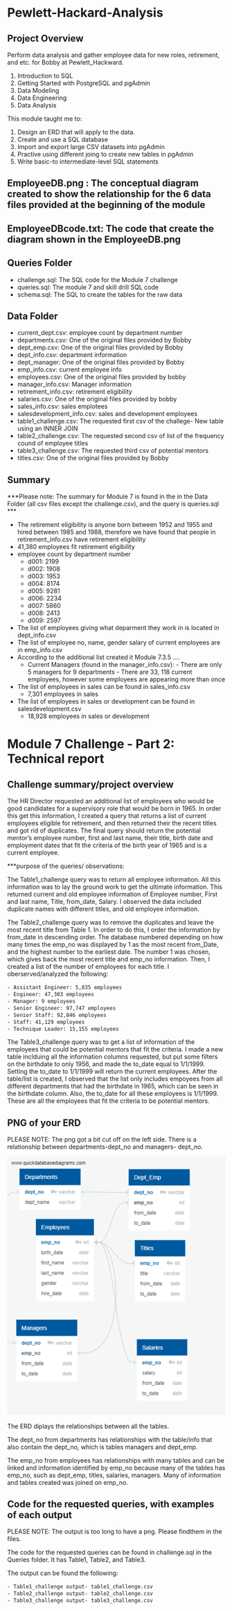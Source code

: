 # Pewlett-Hackard-Analysis

## Project Overview
Perform data analysis and gather employee data for new roles, retirement, and etc. for Bobby at Pewlett_Hackward. 

1. Introduction to SQL
2. Getting Started with PostgreSQL and pgAdmin
3. Data Modeling
4. Data Engineering
5. Data Analysis

This module taught me to:
1. Design an ERD that will apply to the data.
2. Create and use a SQL database
3. Import and export large CSV datasets into pgAdmin
4. Practive using different joing to create new tables in pgAdmin
5. Write basic-to intermediate-level SQL statements

## EmployeeDB.png : The conceptual diagram created to show the relationship for the 6 data files provided at the beginning of the module

## EmployeeDBcode.txt: The code that create the diagram shown in the EmployeeDB.png

## Queries Folder
- challenge.sql: The SQL code for the Module 7 challenge
- queries.sql: The module 7 and skill drill SQL code
- schema.sql: The SQL to create the tables for the raw data 

## Data Folder
- current_dept.csv: employee count by department number
- departments.csv: One of the original files provided by Bobby
- dept_emp.csv: One of the original files provided by Bobby
- dept_info.csv: department information
- dept_manager: One of the original files provided by Bobby
- emp_info.csv: current employee info
- employees.csv: One of the original files provided by bobby
- manager_info.csv: Manager information
- retirement_info.csv: retirement eligibility 
- salaries.csv: One of the original files provided by bobby
- sales_info.csv: sales emplotees
- salesdevelopment_info.csv: sales and development employees
- table1_challenge.csv: The requested first csv of the challege- New table using an INNER JOIN 
- table2_challenge.csv: The requested second csv of list of the frequency cound of employee titles
- table3_challenge.csv: The requested third csv of potential mentors
- titles.csv: One of the original files provided by Bobby

## Summary
***Please note: The summary for Module 7 is found in the in the Data Folder (all csv files except the challenge.csv), and the query is queries.sql *** 

- The retirement eligibility is anyone born between 1952 and 1955 and hired between 1985 and 1988, therefore we have found that people in retirement_info.csv have retirement eligibility
- 41,380 employees fit retirement eligibility 
- employee count by department number
    - d001: 2199
    - d002: 1908
    - d003: 1953
    - d004: 8174
    - d005: 9281
    - d006: 2234
    - d007: 5860
    - d008: 2413
    - d009: 2597
- The list of employees giving what deparment they work in is located in dept_info.csv
- The list of employee no, name, gender salary of current employees are in emp_info.csv
- According to the additional list created it Module 7.3.5 ....
    -  Current Managers (found in the manager_info.csv):
            - There are only 5 managers for 9 departments
            - There are 33, 118 current employees, however some employees are appearing more than once
- The list of employees in sales can be found in sales_info.csv
    - 7,301 employees in sales
- The list of employees in sales or development can be found in salesdevelopment.csv
    - 18,928 employees in sales or development
    
 # Module 7 Challenge - Part 2: Technical report
 
 ## Challenge summary/project overview
 The HR Director requested an additional list of employees who would be good candidates for a supervisory role that would be born in 1965. In order this get this information, I created a query that returns a list of current employees eligible for retirement, and then returned their the recent titles and got rid of duplicates. The final query should return the potential mentor’s employee number, first and last name, their title, birth date and employment dates that fit the criteria of the birth year of 1965 and is a current employee. 
 
***purpose of the queries/ observations:

 The Table1_challenge query was to return all employee information. All this information was to lay the ground work to get the ultimate information. This returned current and old employee information of Employee number, First and last name, Title, from_date, Salary. I observed the data included duplicate names with different titles, and old employee information.  
 
 The Table2_challenge query was to remove the duplicates and leave the most recent title from Table 1. In order to do this, I order the information by from_date in descending order. The database numbered depending on how many times the emp_no was displayed by 1 as the most recent from_Date, and the highest number to the earliest date. The number 1 was chosen, which gives back the most recent title and emp_no information. Then, I created a list of the number of employees for each title. 
 I oberserved/analyzed the following:
 
    - Assistant Engineer: 5,835 employees
    - Engineer: 47,303 employees
    - Manager: 9 employees
    - Senior Engineer: 97,747 employees
    - Senior Staff: 92,846 employees
    - Staff: 41,129 employees
    - Technique Leader: 15,155 employees
 
The Table3_challenge query was to get a list of information of the employees that could be potential mentors that fit the criteria. I made a new table inclduing all the information columns requested, but put some filters on the birthdate to only 1956, and made the to_date equal to 1/1/1999. Setting the to_date to 1/1/1999 will return the current employees. After the table/list is created, I observed that the list only includes empoyees from all different departments that had the birthdate in 1965, which can be seen in the birthdate column. Also, the to_date for all these employees is 1/1/1999. These are all the employees that fit the criteria to be potential mentors. 

## PNG of your ERD
PLEASE NOTE: The png got a bit cut off on the left side. There is a relationship between departments-dept_no and managers- dept_no. 

![EmployeeDB](EmployeeDB.png)


The ERD diplays the relationships between all the tables.  

The dept_no from departments has relationships with the table/info that also contain the dept_no, which is tables managers and dept_emp.

The emp_no from employees has relationships with many tables and can be linked and information identified by emp_no because many of the tables has emp_no, such as dept_emp, titles, salaries, managers. Many of information and tables created was joined on emp_no. 
 
## Code for the requested queries, with examples of each output

PLEASE NOTE: The output is too long to have a png. Please findthem in the files.

The code for the requested queries can be found in challenge.sql in the Queries folder. It has Table1, Table2, and Table3. 

The output can be found the following:

    - Table1_challenge output- table1_challenge.csv
    - Table2_challenge output- table2_challenge.csv
    - Table3_challenge output- table3_challenge.csv

